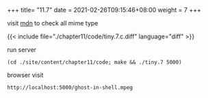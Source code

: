 +++
title= "11.7"
date = 2021-02-26T09:15:46+08:00
weight = 7
+++

visit [mdn](https://developer.mozilla.org/en-US/docs/Web/HTTP/Basics_of_HTTP/MIME_types/Complete_list_of_MIME_types)
to check all mime type

{{< include file="./chapter11/code/tiny.7.c.diff" language="diff" >}}

run server

    (cd ./site/content/chapter11/code; make && ./tiny.7 5000)

browser visit

    http://localhost:5000/ghost-in-shell.mpeg




